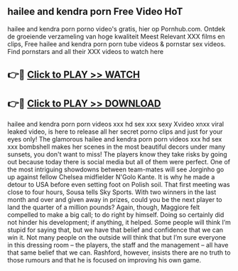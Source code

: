 ## hailee and kendra porn Free Video HoT 

hailee and kendra porn porno video's gratis, hier op Pornhub.com. Ontdek de groeiende verzameling van hoge kwaliteit Meest Relevant XXX films en clips,
Free hailee and kendra porn porn tube videos & pornstar sex videos. Find pornstars and all their XXX videos to watch here


## 👉🔴 [Click to PLAY >> WATCH](http://us.freeplayer.one?title=hailee_and_kendra_porn&ref=16D)

## 👉🔴 [Click to PLAY >> DOWNLOAD](http://us.freeplayer.one?title=hailee_and_kendra_porn&ref=16D)


hailee and kendra porn porn videos xxx hd sex xxx sexy Xvideo xnxx viral leaked video, is here to release all her secret porno clips and just for your eyes only! The glamorous hailee and kendra porn porn videos xxx hd sex xxx bombshell makes her scenes in the most beautiful decors under many sunsets, you don't want to miss! The players know they take risks by going out because today there is social media but all of them were perfect. One of the most intriguing showdowns between team-mates will see Jorginho go up against fellow Chelsea midfielder N'Golo Kante. It is why he made a detour to USA before even setting foot on Polish soil. That first meeting was close to four hours, Sousa tells Sky Sports. With two winners in the last month and over and given away in prizes, could you be the next player to land the quarter of a million pounds? Again, though, Maggiore felt compelled to make a big call; to do right by himself. Doing so certainly did not hinder his development; if anything, it helped. Some people will think I’m stupid for saying that, but we have that belief and confidence that we can win it. Not many people on the outside will think that but I’m sure everyone in this dressing room – the players, the staff and the management – all have that same belief that we can. Rashford, however, insists there are no truth to those rumours and that he is focused on improving his own game.